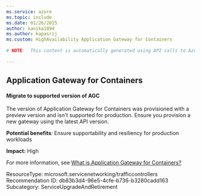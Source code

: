 ```yaml
---
ms.service: azure
ms.topic: include
ms.date: 01/26/2025
author: kanika1894
ms.author: kapasrij
ms.custom: HighAvailability Application Gateway for Containers
  
# NOTE:  This content is automatically generated using API calls to Azure. Any edits made on these files will be overwritten in the next run of the script. 
  
---
```

  
## Application Gateway for Containers  
  
<!--db83b3d4-96e5-4cfe-b736-b3280cadd163_begin-->

#### Migrate to supported version of AGC  
  
The version of Application Gateway for Containers was provisioned with a preview version and isn't supported for production. Ensure you provision a new gateway using the latest API version.  
  
**Potential benefits**: Ensure supportability and resiliency for production workloads  

**Impact:** High
  
For more information, see [What is Application Gateway for Containers? ](https://aka.ms/appgwcontainers/docs)  

ResourceType: microsoft.servicenetworking/trafficcontrollers  
Recommendation ID: db83b3d4-96e5-4cfe-b736-b3280cadd163  
Subcategory: ServiceUpgradeAndRetirement

<!--db83b3d4-96e5-4cfe-b736-b3280cadd163_end-->

<!--articleBody-->
